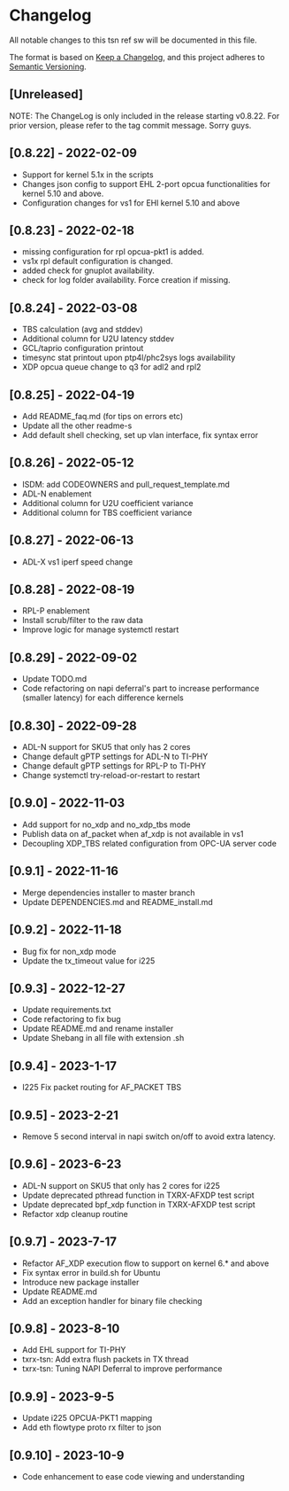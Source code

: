 # Changelog
All notable changes to this tsn ref sw  will be documented in this file.

The format is based on [Keep a Changelog](https://keepachangelog.com/en/1.0.0/),
and this project adheres to [Semantic Versioning](https://semver.org/spec/v2.0.0.html).

## [Unreleased]

NOTE: The ChangeLog is only included in the release starting v0.8.22.
For prior version, please refer to the tag commit message. Sorry guys.

## [0.8.22] - 2022-02-09
- Support for kernel 5.1x in the scripts
- Changes json config to support EHL 2-port opcua functionalities
  for kernel 5.10 and above.
- Configuration changes for vs1 for EHl kernel 5.10 and above

## [0.8.23] - 2022-02-18
- missing configuration for rpl opcua-pkt1 is added.
- vs1x rpl default configuration is changed.
- added check for gnuplot availability.
- check for log folder availability. Force creation if missing.

## [0.8.24] - 2022-03-08
- TBS calculation (avg and stddev)
- Additional column for U2U latency stddev
- GCL/taprio configuration printout
- timesync stat printout upon ptp4l/phc2sys logs availability
- XDP opcua queue change to q3 for adl2 and rpl2

## [0.8.25] - 2022-04-19
- Add README_faq.md (for tips on errors etc)
- Update all the other readme-s
- Add default shell checking, set up vlan interface, fix syntax error

## [0.8.26] - 2022-05-12
- ISDM: add CODEOWNERS and pull_request_template.md
- ADL-N enablement
- Additional column for U2U coefficient variance
- Additional column for TBS coefficient variance

## [0.8.27] - 2022-06-13
- ADL-X vs1 iperf speed change

## [0.8.28] - 2022-08-19
- RPL-P enablement
- Install scrub/filter to the raw data
- Improve logic for manage systemctl restart

## [0.8.29] - 2022-09-02
- Update TODO.md
- Code refactoring on napi deferral's part to increase performance
  (smaller latency) for each difference kernels

## [0.8.30] - 2022-09-28
- ADL-N support for SKU5 that only has 2 cores
- Change default gPTP settings for ADL-N to TI-PHY
- Change default gPTP settings for RPL-P to TI-PHY
- Change systemctl try-reload-or-restart to restart

## [0.9.0] - 2022-11-03
- Add support for no_xdp and no_xdp_tbs mode
- Publish data on af_packet when af_xdp is not available in vs1
- Decoupling XDP_TBS related configuration from OPC-UA server code

## [0.9.1] - 2022-11-16
- Merge dependencies installer to master branch
- Update DEPENDENCIES.md and README_install.md

## [0.9.2] - 2022-11-18
- Bug fix for non_xdp mode
- Update the tx_timeout value for i225

## [0.9.3] - 2022-12-27
- Update requirements.txt
- Code refactoring to fix bug
- Update README.md and rename installer
- Update Shebang in all file with extension .sh

## [0.9.4] - 2023-1-17
- I225 Fix packet routing for AF_PACKET TBS

## [0.9.5] - 2023-2-21
- Remove 5 second interval in napi switch on/off to avoid
  extra latency.

## [0.9.6] - 2023-6-23
- ADL-N support on SKU5 that only has 2 cores for i225
- Update deprecated pthread function in TXRX-AFXDP test script
- Update deprecated bpf_xdp function in TXRX-AFXDP test script
- Refactor xdp cleanup routine

## [0.9.7] - 2023-7-17
- Refactor AF_XDP execution flow to support on kernel 6.* and above
- Fix syntax error in build.sh for Ubuntu
- Introduce new package installer
- Update README.md
- Add an exception handler for binary file checking

## [0.9.8] - 2023-8-10
- Add EHL support for TI-PHY
- txrx-tsn: Add extra flush packets in TX thread
- txrx-tsn: Tuning NAPI Deferral to improve performance

## [0.9.9] - 2023-9-5
- Update i225 OPCUA-PKT1 mapping
- Add eth flowtype proto rx filter to json

## [0.9.10] - 2023-10-9
- Code enhancement to ease code viewing and understanding
